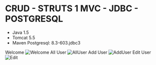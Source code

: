 # CRUD - STRUTS 1 MVC - JDBC - POSTGRESQL

- Java 1.5
- Tomcat 5.5
- Maven Postgresql: 8.3-603.jdbc3

Welcome
![Welcome](https://user-images.githubusercontent.com/85358386/165868934-a6b93057-996f-4f97-8c7f-ba4fe1768ca6.JPG)
All User
![AllUser](https://user-images.githubusercontent.com/85358386/165868983-1e669efa-3a5b-4452-a146-b70b5009486f.JPG)
Add User
![AddUser](https://user-images.githubusercontent.com/85358386/165869561-70b8d9fb-3e5b-4aa7-becd-d478a0f7c84e.JPG)
Edit User
![Edit](https://user-images.githubusercontent.com/85358386/165869606-70b14125-749b-4797-bc79-447522f22c68.JPG)
